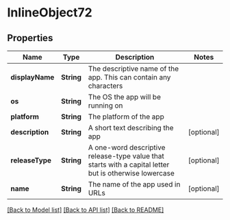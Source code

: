# InlineObject72

## Properties
Name | Type | Description | Notes
------------ | ------------- | ------------- | -------------
**displayName** | **String** | The descriptive name of the app. This can contain any characters | 
**os** | **String** | The OS the app will be running on | 
**platform** | **String** | The platform of the app | 
**description** | **String** | A short text describing the app | [optional] 
**releaseType** | **String** | A one-word descriptive release-type value that starts with a capital letter but is otherwise lowercase | [optional] 
**name** | **String** | The name of the app used in URLs | [optional] 

[[Back to Model list]](../README.md#documentation-for-models) [[Back to API list]](../README.md#documentation-for-api-endpoints) [[Back to README]](../README.md)


